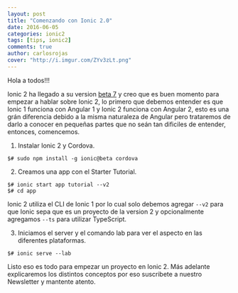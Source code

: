 ```yaml
---
layout: post
title: "Comenzando con Ionic 2.0"
date: 2016-06-05
categories: ionic2
tags: [tips, ionic2]
comments: true
author: carlosrojas
cover: "http://i.imgur.com/ZYv3zLt.png"
---
```


<amp-img width="200" height="200" src="http://i.imgur.com/ZYv3zLt.png"></amp-img>

Hola a todos!!!

Ionic 2 ha llegado a su version [beta 7](https://github.com/driftyco/ionic/blob/2.0/CHANGELOG.md#angular-update-to-200-rc1) y creo que es buen momento para empezar a hablar sobre Ionic 2, lo primero que debemos
entender es que Ionic 1 funciona con Angular 1 y Ionic 2 funciona con Angular 2, esto es una grán diferencia debido a la misma
naturaleza de Angular pero trataremos de darlo a conocer en pequeñas partes que no seán tan dificiles de entender, entonces, comencemos.

1. Instalar Ionic 2 y Cordova.

```
$# sudo npm install -g ionic@beta cordova
```

2. Creamos una app con el Starter Tutorial.

```
$# ionic start app tutorial --v2
$# cd app
```

Ionic 2 utiliza el CLI de Ionic 1 por lo cual solo debemos agregar `--v2` para que Ionic sepa que es un proyecto de la version 2 y opcionalmente agregamos `--ts` para utilizar TypeScript.

3. Iniciamos el server y el comando lab para ver el aspecto en las diferentes plataformas.

```
$# ionic serve --lab
```

Listo eso es todo para empezar un proyecto en Ionic 2. Más adelante explicaremos los distintos conceptos por eso suscribete a nuestro Newsletter y mantente atento.